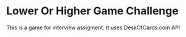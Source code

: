 <!-- readme.md -->
# Lower Or Higher Game Challenge

This is a game for interview assigment.
It uses DeskOfCards.com API